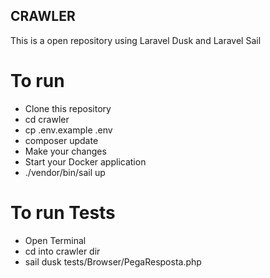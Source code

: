 ## CRAWLER

This is a open repository using Laravel Dusk and Laravel Sail

# To run

- Clone this repository
- cd crawler
- cp .env.example .env
- composer update
- Make your changes
- Start your Docker application
- ./vendor/bin/sail up

# To run Tests

- Open Terminal
- cd into crawler dir
- sail dusk tests/Browser/PegaResposta.php
